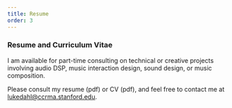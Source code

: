 ```yaml
---
title: Resume
order: 3
---
```


### Resume and Curriculum Vitae

I am available for part-time consulting on technical or creative projects involving audio DSP, music interaction design, sound design, or music composition.

Please consult my resume (pdf) or CV (pdf), and feel free to contact me at lukedahl@ccrma.stanford.edu.
